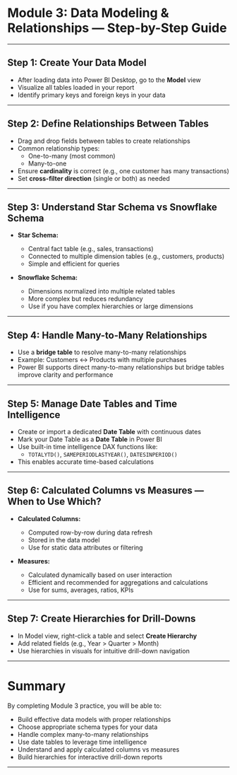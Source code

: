 # Module 3: Data Modeling & Relationships — Step-by-Step Guide

---

## Step 1: Create Your Data Model

- After loading data into Power BI Desktop, go to the **Model** view  
- Visualize all tables loaded in your report  
- Identify primary keys and foreign keys in your data  

---

## Step 2: Define Relationships Between Tables

- Drag and drop fields between tables to create relationships  
- Common relationship types:  
  - One-to-many (most common)  
  - Many-to-one  
- Ensure **cardinality** is correct (e.g., one customer has many transactions)  
- Set **cross-filter direction** (single or both) as needed  

---

## Step 3: Understand Star Schema vs Snowflake Schema

- **Star Schema:**  
  - Central fact table (e.g., sales, transactions)  
  - Connected to multiple dimension tables (e.g., customers, products)  
  - Simple and efficient for queries  

- **Snowflake Schema:**  
  - Dimensions normalized into multiple related tables  
  - More complex but reduces redundancy  
  - Use if you have complex hierarchies or large dimensions  

---

## Step 4: Handle Many-to-Many Relationships

- Use a **bridge table** to resolve many-to-many relationships  
- Example: Customers ↔ Products with multiple purchases  
- Power BI supports direct many-to-many relationships but bridge tables improve clarity and performance  

---

## Step 5: Manage Date Tables and Time Intelligence

- Create or import a dedicated **Date Table** with continuous dates  
- Mark your Date Table as a **Date Table** in Power BI  
- Use built-in time intelligence DAX functions like:  
  - `TOTALYTD()`, `SAMEPERIODLASTYEAR()`, `DATESINPERIOD()`  
- This enables accurate time-based calculations  

---

## Step 6: Calculated Columns vs Measures — When to Use Which?

- **Calculated Columns:**  
  - Computed row-by-row during data refresh  
  - Stored in the data model  
  - Use for static data attributes or filtering  

- **Measures:**  
  - Calculated dynamically based on user interaction  
  - Efficient and recommended for aggregations and calculations  
  - Use for sums, averages, ratios, KPIs  

---

## Step 7: Create Hierarchies for Drill-Downs

- In Model view, right-click a table and select **Create Hierarchy**  
- Add related fields (e.g., Year > Quarter > Month)  
- Use hierarchies in visuals for intuitive drill-down navigation  

---

# Summary

By completing Module 3 practice, you will be able to:

- Build effective data models with proper relationships  
- Choose appropriate schema types for your data  
- Handle complex many-to-many relationships  
- Use date tables to leverage time intelligence  
- Understand and apply calculated columns vs measures  
- Build hierarchies for interactive drill-down reports  

---


